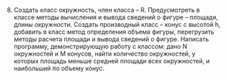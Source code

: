 8. Создать класс окружность, член класса – R. Предусмотреть в классе методы вычисления и вывода
сведений о фигуре – площади, длины окружности. Создать производный класс – конус с высотой h,
добавить в класс метод определения объема фигуры, перегрузить методы расчета площади и вывода
сведений о фигуре. Написать программу, демонстрирующую работу с классом: дано N окружностей и M
конусов, найти количество окружностей, у которых площадь меньше средней площади всех
окружностей, и наибольший по объему конус.
